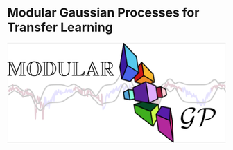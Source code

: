 # Modular Gaussian Processes for Transfer Learning

<img src="/extra/modular_gp_header.png" width=800>
